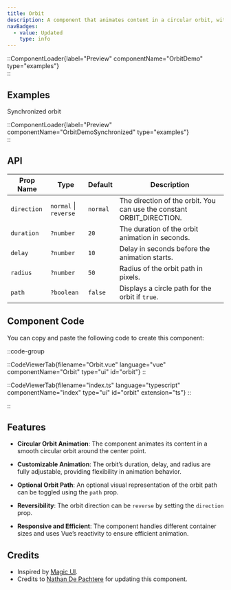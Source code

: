 ```yaml
---
title: Orbit
description: A component that animates content in a circular orbit, with customizable duration, delay, and radius. It also offers an optional orbit path display.
navBadges:
  - value: Updated
    type: info
---
```


::ComponentLoader{label="Preview" componentName="OrbitDemo" type="examples"}  
::

## Examples

Synchronized orbit

::ComponentLoader{label="Preview" componentName="OrbitDemoSynchronized" type="examples"}  
::

## API

| Prop Name   | Type                  | Default  | Description                                                           |
| ----------- | --------------------- | -------- | --------------------------------------------------------------------- |
| `direction` | `normal` \| `reverse` | `normal` | The direction of the orbit. You can use the constant ORBIT_DIRECTION. |
| `duration`  | `?number`             | `20`     | The duration of the orbit animation in seconds.                       |
| `delay`     | `?number`             | `10`     | Delay in seconds before the animation starts.                         |
| `radius`    | `?number`             | `50`     | Radius of the orbit path in pixels.                                   |
| `path`      | `?boolean`            | `false`  | Displays a circle path for the orbit if `true`.                       |

## Component Code

You can copy and paste the following code to create this component:

::code-group

::CodeViewerTab{filename="Orbit.vue" language="vue" componentName="Orbit" type="ui" id="orbit"}
::

::CodeViewerTab{filename="index.ts" language="typescript" componentName="index" type="ui" id="orbit" extension="ts"}
::

::

## Features

- **Circular Orbit Animation**: The component animates its content in a smooth circular orbit around the center point.
- **Customizable Animation**: The orbit’s duration, delay, and radius are fully adjustable, providing flexibility in animation behavior.

- **Optional Orbit Path**: An optional visual representation of the orbit path can be toggled using the `path` prop.

- **Reversibility**: The orbit direction can be `reverse` by setting the `direction` prop.

- **Responsive and Efficient**: The component handles different container sizes and uses Vue’s reactivity to ensure efficient animation.

## Credits

- Inspired by [Magic UI](https://magicui.design/docs/components/orbiting-circles).
- Credits to [Nathan De Pachtere](https://nathandepachtere.com/) for updating this component.
